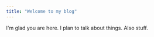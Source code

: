 ```yaml
---
title: "Welcome to my blog"
---
```


I'm glad you are here. I plan to talk about things. Also stuff.
